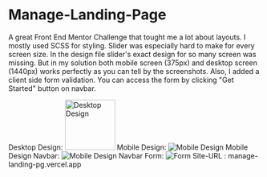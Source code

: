 # Manage-Landing-Page
A great Front End Mentor Challenge that tought me a lot about layouts. I mostly used SCSS for styling. Slider was especially hard to make for every screen size. In the design file slider's exact design for so many screen was missing. But in my solution both mobile screen (375px) and desktop screen (1440px) works perfectly as you can tell by the screenshots.
Also, I added a client side form validation. You can access the form by clicking "Get Started" button on navbar.

Desktop Design: <img src="https://user-images.githubusercontent.com/70946845/117576898-343d3c00-b0f0-11eb-8d0c-8213fa7f09af.png" alt="Desktop Design" style="height: 100px"/>
Mobile Design: <img src="https://user-images.githubusercontent.com/70946845/117576896-330c0f00-b0f0-11eb-9511-9af212d8eb7d.png" alt="Mobile Design"/>
Mobile Design Navbar: <img src="https://user-images.githubusercontent.com/70946845/117576902-37382c80-b0f0-11eb-8cb2-55fe3ed5c779.png" alt="Mobile Design Navbar"/>
Form: <img src="https://user-images.githubusercontent.com/70946845/117577058-dfe68c00-b0f0-11eb-973b-08119bdd82f5.png" alt="Form"/>
Site-URL : manage-landing-pg.vercel.app
